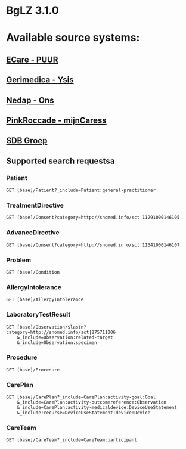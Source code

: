 # BgLZ 3.1.0

# Available source systems:

## [ECare - PUUR](ECare%20-%20PUUR/)
## [Gerimedica - Ysis](Gerimedica%20-%20Ysis)
## [Nedap - Ons](Nedap%20-%20Ons/)
## [PinkRoccade - mijnCaress](PinkRoccade%20-%20mijnCaress)
## [SDB Groep](SDB%20Groep/)

## Supported search requestsa

### Patient
```
GET [base]/Patient?_include=Patient:general-practitioner
```
### TreatmentDirective
```
GET [base]/Consent?category=http://snomed.info/sct|11291000146105
```
### AdvanceDirective
```
GET [base]/Consent?category=http://snomed.info/sct|11341000146107
```
### Problem
```
GET [base]/Condition
```
### AllergyIntolerance
```
GET [base]/AllergyIntolerance
```
### LaboratoryTestResult
```
GET [base]/Observation/$lastn?category=http://snomed.info/sct|275711006
    &_include=Observation:related-target
    &_include=Observation:specimen
```
### Procedure
```
GET [base]/Procedure
```
### CarePlan
```
GET [base]/CarePlan?_include=CarePlan:activity-goal:Goal
    &_include=CarePlan:activity-outcomereference:Observation
    &_include=CarePlan:activity-medicaldevice:DeviceUseStatement
    &_include:recurse=DeviceUseStatement:device:Device
```
### CareTeam
```
GET [base]/CareTeam?_include=CareTeam:participant
```
